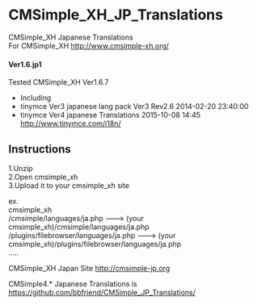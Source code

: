 # CMSimple_XH_JP_Translations
CMSimple_XH Japanese Translations  
   For CMSimple_XH   http://www.cmsimple-xh.org/  

#### Ver1.6.jp1  
Tested CMSimple_XH Ver1.6.7  
* Including  
 * tinymce Ver3 japanese lang pack Ver3   Rev2.6 	2014-02-20 23:40:00
 * tinymce Ver4 japanese Translations 2015-10-08 14:45  http://www.tinymce.com/i18n/  


 

## Instructions
1.Unzip  
2.Open cmsimple_xh  
3.Upload it to your cmsimple_xh site  

ex.  
cmsimple_xh  
     /cmsimple/languages/ja.php  ---> (your cmsimple_xh)/cmsimple/languages/ja.php  
     /plugins/filebrowser/languages/ja.php  ---> (your cmsimple_xh)/plugins/filebrowser/languages/ja.php  
        .....
  
  
  
  CMSimple_XH Japan Site http://cmsimple-jp.org  
    
  CMSimple4.* Japanese Translations is  https://github.com/bbfriend/CMSimple_JP_Translations/
